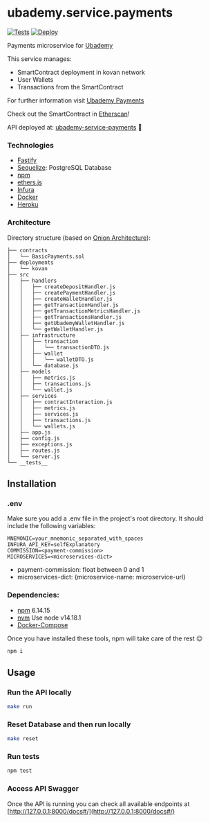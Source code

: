 # ubademy.service.payments
[![Tests](https://github.com/Ubademy/ubademy.service.payments/actions/workflows/test.yml/badge.svg)](https://github.com/Ubademy/ubademy.service.payments/actions/workflows/test.yml) [![Deploy](https://github.com/Ubademy/ubademy.service.payments/actions/workflows/deploy.yml/badge.svg)](https://github.com/Ubademy/ubademy.service.payments/actions/workflows/deploy.yml)

Payments microservice for [Ubademy](https://ubademy.github.io/)

This service manages:
* SmartContract deployment in kovan network
* User Wallets
* Transactions from the SmartContract


For further information visit [Ubademy Payments](https://ubademy.github.io/services/payments)

Check out the SmartContract in [Etherscan](https://kovan.etherscan.io/address/0x3697f42cfe5058d34b64be7e0f69914f8affa5d9)!

API deployed at: [ubademy-service-payments](https://ubademy-service-payments.herokuapp.com/docs#) :rocket:


### Technologies

* [Fastify](https://www.fastify.io/)
* [Sequelize](https://sequelize.org/): PostgreSQL Database
* [npm](https://www.npmjs.com/)
* [ethers.js](https://docs.ethers.io/v5/)
* [Infura](https://infura.io/)
* [Docker](https://www.docker.com/)
* [Heroku](https://www.heroku.com/)

### Architecture

Directory structure (based on [Onion Architecture](https://jeffreypalermo.com/2008/07/the-onion-architecture-part-1/)):

```tree
├── contracts
│   └── BasicPayments.sol
├── deployments
│   └── kovan
├── src
│   ├── handlers
│   │   ├── createDepositHandler.js
│   │   ├── createPaymentHandler.js
│   │   ├── createWalletHandler.js
│   │   ├── getTransactionHandler.js
│   │   ├── getTransactionMetricsHandler.js
│   │   ├── getTransactionsHandler.js
│   │   ├── getUbademyWalletHandler.js
│   │   └── getWalletHandler.js
│   ├── infrastructure
│   │   ├── transaction
│   │   │   └── transactionDTO.js
│   │   ├── wallet
│   │   │   └── walletDTO.js
│   │   └── database.js
│   ├── models
│   │   ├── metrics.js
│   │   ├── transactions.js
│   │   └── wallet.js
│   ├── services
│   │   ├── contractInteraction.js
│   │   ├── metrics.js
│   │   ├── services.js
│   │   ├── transactions.js
│   │   └── wallets.js
│   ├── app.js
│   ├── config.js
│   ├── exceptions.js
│   ├── routes.js
│   └── server.js
└── __tests__
```

## Installation

### .env
Make sure you add a .env file in the project's root directory.
It should include the following variables:

```
MNEMONIC=your_mnemonic_separated_with_spaces
INFURA_API_KEY=selfExplanatory
COMMISSION=<payment-commission>
MICROSERVICES=<microservices-dict>
```

* payment-commission: float between 0 and 1
* microservices-dict: {microservice-name: microservice-url}


### Dependencies:
* [npm](https://www.npmjs.com/) 6.14.15
* [nvm](https://www.docker.com/) Use node v14.18.1
* [Docker-Compose](https://docs.docker.com/compose/)




Once you have installed these tools, npm will take care of the rest :relieved:

``` bash
npm i
```

## Usage

### Run the API locally
``` bash
make run
```

### Reset Database and then run locally
``` bash
make reset
```

### Run tests
``` bash
npm test
```

### Access API Swagger
Once the API is running you can check all available endpoints at [http://127.0.0.1:8000/docs#/](http://127.0.0.1:8000/docs#/)
